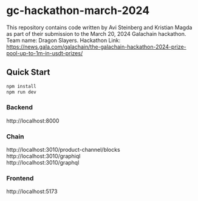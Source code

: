 # gc-hackathon-march-2024
This repository contains code written by Avi Steinberg and Kristian Magda as part of their submission to the March 20, 2024 Galachain hackathon. 
Team name: Dragon Slayers. 
Hackathon Link: https://news.gala.com/galachain/the-galachain-hackathon-2024-prize-pool-up-to-1m-in-usdt-prizes/


## Quick Start
```sh
npm install
npm run dev
```

### Backend
http://localhost:8000

### Chain
http://localhost:3010/product-channel/blocks    
http://localhost:3010/graphiql  
http://localhost:3010/graphql  

### Frontend
http://localhost:5173

